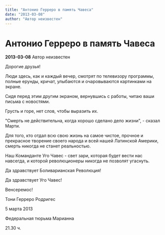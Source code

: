 ```yaml
---
title: "Антонио Герреро в память Чавеса"
date: "2013-03-08"
author: "Автор неизвестен"
---
```


# Антонио Герреро в память Чавеса

**2013-03-08** Автор неизвестен

Дорогие друзья!

Люди здесь, как и каждый вечер, смотрят по телевизору программы, полные ерунды, кричат, улыбаются и очаровываются картинками на экране.

Сидя перед этим другим экраном, вернувшись с работы, читаю ваши письма с новостями.

Грусть и горе, нет слов, чтобы выразить их.

 "Смерть не действительна, когда хорошо сделано дело жизни", - сказал Марти.

Для того, кто отдал всю свою жизнь на самое чистое, прочное и прекрасное творение своего народа и всей нашей Латинской Америки, смерть никогда не станет реальностью.

Наш Команданте Уго Чавес - свет зари, которая будет вести нас навсегда, и которой революционеры никогда не позволят угаснуть.

Да здравствует Боливарианская Революция!

Да здравствует Уго Чавес!

Венсеремос!

Тони Герреро Родригес

5 марта 2013

Федеральная тюрьма Марианна

21.30 ч.